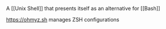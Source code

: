 A [[Unix Shell]] that presents itself as an alternative for [[Bash]]

https://ohmyz.sh manages ZSH configurations
